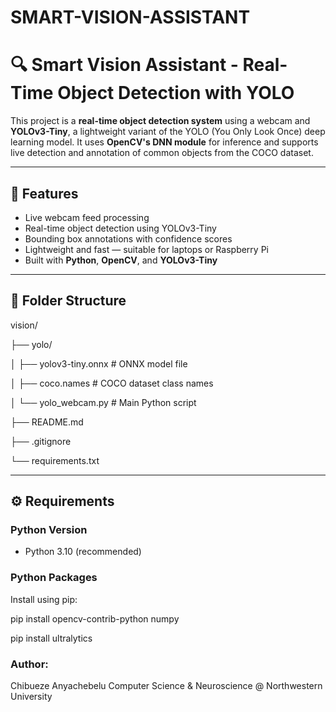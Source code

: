 # SMART-VISION-ASSISTANT
# 🔍 Smart Vision Assistant - Real-Time Object Detection with YOLO

This project is a **real-time object detection system** using a webcam and **YOLOv3-Tiny**, a lightweight variant of the YOLO (You Only Look Once) deep learning model. It uses **OpenCV's DNN module** for inference and supports live detection and annotation of common objects from the COCO dataset.

---

## 📸 Features

- Live webcam feed processing
- Real-time object detection using YOLOv3-Tiny
- Bounding box annotations with confidence scores
- Lightweight and fast — suitable for laptops or Raspberry Pi
- Built with **Python**, **OpenCV**, and **YOLOv3-Tiny**

---

## 📁 Folder Structure
vision/

├── yolo/

│   ├── yolov3-tiny.onnx       # ONNX model file

│   ├── coco.names             # COCO dataset class names

│   └── yolo_webcam.py         # Main Python script

├── README.md

├── .gitignore

└── requirements.txt


---

## ⚙️ Requirements

### Python Version
- Python 3.10 (recommended)

### Python Packages
Install using pip:


pip install opencv-contrib-python numpy

pip install ultralytics




### Author: 
Chibueze Anyachebelu
Computer Science & Neuroscience @ Northwestern University

